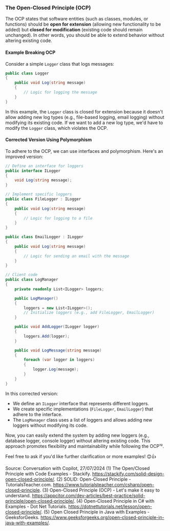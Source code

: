 ### The Open-Closed Principle (OCP)

The OCP states that software entities (such as classes, modules, or functions) should be **open for extension** (allowing new functionality to be added) but **closed for modification** (existing code should remain unchanged). In other words, you should be able to extend behavior without altering existing code.

#### Example Breaking OCP

Consider a simple `Logger` class that logs messages:

```csharp
public class Logger
{
    public void Log(string message)
    {
        // Logic for logging the message
    }
}
```

In this example, the `Logger` class is closed for extension because it doesn't allow adding new log types (e.g., file-based logging, email logging) without modifying its existing code. If we want to add a new log type, we'd have to modify the `Logger` class, which violates the OCP.

#### Corrected Version Using Polymorphism

To adhere to the OCP, we can use interfaces and polymorphism. Here's an improved version:

```csharp
// Define an interface for loggers
public interface ILogger
{
    void Log(string message);
}

// Implement specific loggers
public class FileLogger : ILogger
{
    public void Log(string message)
    {
        // Logic for logging to a file
    }
}

public class EmailLogger : ILogger
{
    public void Log(string message)
    {
        // Logic for sending an email with the message
    }
}

// Client code
public class LogManager
{
    private readonly List<ILogger> loggers;

    public LogManager()
    {
        loggers = new List<ILogger>();
        // Initialize loggers (e.g., add FileLogger, EmailLogger)
    }

    public void AddLogger(ILogger logger)
    {
        loggers.Add(logger);
    }

    public void LogMessage(string message)
    {
        foreach (var logger in loggers)
        {
            logger.Log(message);
        }
    }
}
```

In this corrected version:
- We define an `ILogger` interface that represents different loggers.
- We create specific implementations (`FileLogger`, `EmailLogger`) that adhere to the interface.
- The `LogManager` class uses a list of loggers and allows adding new loggers without modifying its code.

Now, you can easily extend the system by adding new loggers (e.g., database logger, console logger) without altering existing code. This approach promotes flexibility and maintainability while following the OCP¹².

Feel free to ask if you'd like further clarification or more examples! 😊👍

Source: Conversation with Copilot, 27/07/2024
(1) The Open/Closed Principle with Code Examples - Stackify. https://stackify.com/solid-design-open-closed-principle/.
(2) SOLID: Open-Closed Principle - TutorialsTeacher.com. https://www.tutorialsteacher.com/csharp/open-closed-principle.
(3) Open-Closed Principle (OCP) - Let's make it easy to understand. https://appcitor.com/dev-articles/best-practice/solid-principle/open-closed-principle/.
(4) Open-Closed Principle in C# with Examples - Dot Net Tutorials. https://dotnettutorials.net/lesson/open-closed-principle/.
(5) Open Closed Principle in Java with Examples - GeeksforGeeks. https://www.geeksforgeeks.org/open-closed-principle-in-java-with-examples/.